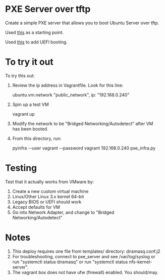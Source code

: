 # PXE Server over tftp
Create a simple PXE server that allows you to boot Ubuntu Server
over tftp.

Used [this](https://graspingtech.com/network-install-ubuntu-18-04) as a starting point.

Used [this](https://wiki.ubuntu.com/UEFI/PXE-netboot-install) to add UEFI booting.

# To try it out

To try this out:

1. Review the ip address in Vagrantfile. Look for this line:

    ubuntu.vm.network "public_network", ip: "192.168.0.240"

2. Spin up a test VM

    vagrant up

3. Modify the network to be "Bridged Networking/Autodetect" after VM has been booted.

4. From this directory, run:

    pyinfra --user vagrant --password vagrant 192.168.0.240 pxe_infra.py

# Testing

Test that it actually works from VMware by:

1. Create a new custom virtual machine
2. Linux/Other Linux 3.x kernel 64-bit
3. Legacy BIOS or UEFI should work
4. Accept defaults for VM
5. Go into Network Adapter, and change to "Bridged Networking/Autodetect"

# Notes
1. This deploy requires one file from templates/ directory:
   dnsmasq.conf.j2
2. For troubleshooting, connect to pxe_server and see /var/log/syslog or
   run "systemctl status dnsmasq" or
   run "systemctl status nfs-kernel-server".
3. The vagrant box does not have ufw (firewall) enabled. You should/may.
